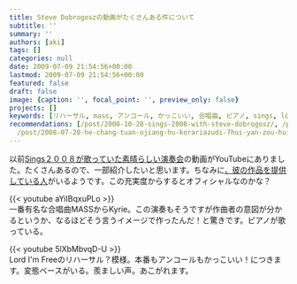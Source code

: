 ```yaml
---
title: Steve Dobrogoszの動画がたくさんある件について
subtitle: ''
summary: ''
authors: [aki]
tags: []
categories: null
date: 2009-07-09 21:54:56+00:00
lastmod: 2009-07-09 21:54:56+00:00
featured: false
draft: false
image: {caption: '', focal_point: '', preview_only: false}
projects: []
keywords: [リハーサル, mass, アンコール, かっこいい, 合唱曲, ピアノ, sings, lord, 模様, 意図]
recommendations: [/post/2008-10-28-sings-2008-with-steve-dobrogosz/, /post/2012-09-25-singstodobrogoszgazai-bigong-yan/,
  /post/2008-07-20-he-chang-tuan-ojiang-hu-korariazudi-7hui-yan-zou-hui/]
---
```

以前[Sings２００８が歌っていた素晴らしい演奏会](http://chezou.wordpress.com/2008/10/28/sings-2008-with-steve-dobrogosz/)の動画がYouTubeにありました。たくさんあるので、一部紹介したいと思います。ちなみに[、彼の作品を提供している人](http://www.youtube.com/user/7609RH)がいるようです。この充実度からするとオフィシャルなのかな？

{{< youtube aYiIBqxuPLo >}}  
一番有名な合唱曲MASSからKyrie。この演奏もそうですが作曲者の意図が分かるというか、なるほどそう言うイメージで作ったんだ！と驚きです。ピアノが歌っている。

{{< youtube 5lXbMbvqD-U >}}  
Lord I'm Freeのリハーサル？模様。本番もアンコールもかっこいい！につきます。変態ベースがいる。羨ましい声。あこがれます。


